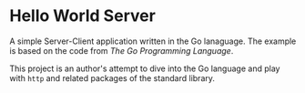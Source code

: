 # Hello World Server

A simple Server-Client application written in the Go lanaguage. 
The example is based on the code from _The Go Programming Language_.

This project is an author's attempt to dive into the Go language and
play with `http` and related packages of the standard library.